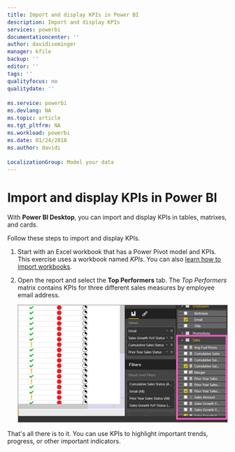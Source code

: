 ```yaml
---
title: Import and display KPIs in Power BI
description: Import and display KPIs
services: powerbi
documentationcenter: ''
author: davidiseminger
manager: kfile
backup: ''
editor: ''
tags: ''
qualityfocus: no
qualitydate: ''

ms.service: powerbi
ms.devlang: NA
ms.topic: article
ms.tgt_pltfrm: NA
ms.workload: powerbi
ms.date: 01/24/2018
ms.author: davidi

LocalizationGroup: Model your data
---
```

# Import and display KPIs in Power BI
With **Power BI Desktop**, you can import and display KPIs in tables, matrixes, and cards.

Follow these steps to import and display KPIs.

1. Start with an Excel workbook that has a Power Pivot model and KPIs. This exercise uses a workbook named *KPIs*. You can also [learn how to import workbooks](desktop-import-excel-workbooks.md).  
2. Open the report and select the **Top Performers** tab.  The *Top Performers* matrix contains KPIs for three different sales measures by employee email address.  
   
    ![](media/desktop-import-and-display-kpis/desktoppreviewfeatureon.jpg)

That's all there is to it. You can use KPIs to highlight important trends, progress, or other important indicators.

